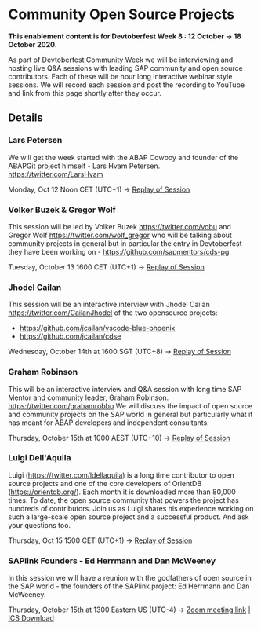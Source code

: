 # Community Open Source Projects

**This enablement content is for Devtoberfest Week 8 : 12 October → 18 October 2020.**

As part of Devtoberfest Community Week we will be interviewing and hosting live Q&A sessions with leading SAP community and open source contributors.  Each of these will be hour long interactive webinar style sessions.  We will record each session and post the recording to YouTube and link from this page shortly after they occur.

## Details

### Lars Petersen

We will get the week started with the ABAP Cowboy and founder of the ABAPGit project himself - Lars Hvam Petersen. https://twitter.com/LarsHvam

Monday, Oct 12 Noon CET (UTC+1) → [Replay of Session](https://youtu.be/UH9LekiYY5g)

### Volker Buzek & Gregor Wolf

This session will be led by Volker Buzek https://twitter.com/vobu and Gregor Wolf https://twitter.com/wolf_gregor who will be talking about community projects in general but in particular the entry in Devtoberfest they have been working on - https://github.com/sapmentors/cds-pg

Tuesday, October 13 1600 CET (UTC+1) → [Replay of Session](https://youtu.be/b9sPczwYN5Q) 

### Jhodel Cailan

This session will be an interactive interview with Jhodel Cailan https://twitter.com/CailanJhodel of the two opensource projects:

- https://github.com/jcailan/vscode-blue-phoenix
- https://github.com/jcailan/cdse
  
Wednesday, October 14th at 1600 SGT (UTC+8) → [Replay of Session](https://youtu.be/lI7Fdy_XHUk)

### Graham Robinson

This will be an interactive interview and Q&A session with long time SAP Mentor and community leader, Graham Robinson. https://twitter.com/grahamrobbo We will discuss the impact of open source and community projects on the SAP world in general but particularly what it has meant for ABAP developers and independent consultants.

Thursday, October 15th at 1000 AEST (UTC+10) → [Replay of Session](https://www.youtube.com/watch?v=j9HaNYHmgt0) 

### Luigi Dell'Aquila

Luigi (https://twitter.com/ldellaquila) is a long time contributor to open source projects and one of the core developers of OrientDB (https://orientdb.org/). Each month it is downloaded more than 80,000 times. To date, the open source community that powers the project has hundreds of contributors. 
Join us as Luigi shares his experience working on such a large-scale open source project and a successful product. And ask your questions too.

Thursday, Oct 15 1500 CET (UTC+1) → [Replay of Session](https://youtu.be/wwWzq-cRgds)

### SAPlink Founders - Ed Herrmann and Dan McWeeney

In this session we will have a reunion with the godfathers of open source in the SAP world - the founders of the SAPlink project: Ed Herrmann and Dan McWeeney.

Thursday, October 15th at 1300 Eastern US (UTC-4) → [Zoom meeting link](https://sap-se.zoom.us/j/95197397746) | [ICS Download](https://sap-samples.github.io/sap-devtoberfest-2020/cal/community_saplink.ics)
